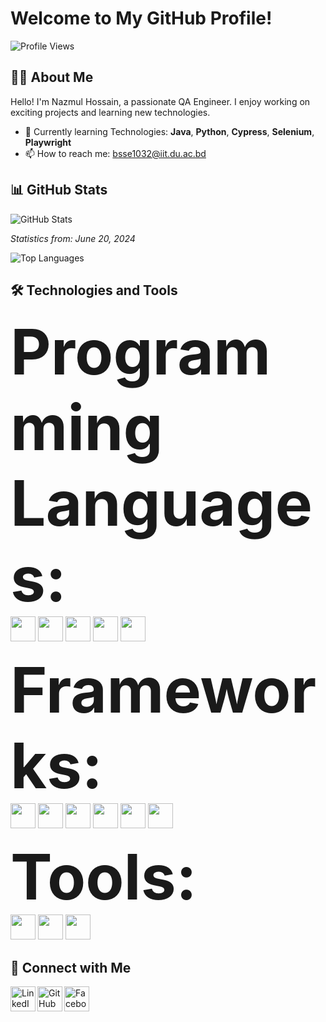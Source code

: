 # Welcome to My GitHub Profile!

![Profile Views](https://komarev.com/ghpvc/?username=Nazmul1932&color=blue)

## 👨‍💻 About Me

Hello! I'm Nazmul Hossain, a passionate QA Engineer. I enjoy working on exciting projects and learning new technologies.

- 🌱 Currently learning Technologies: **Java**, **Python**, **Cypress**, **Selenium**, **Playwright**
- 📫 How to reach me: bsse1032@iit.du.ac.bd

## 📊 GitHub Stats

![GitHub Stats](https://github-readme-stats.vercel.app/api?username=Nazmul1932&show_icons=true&theme=radical)

_Statistics from: June 20, 2024_

![Top Languages](https://github-readme-stats.vercel.app/api/top-langs/?username=Nazmul1932&layout=compact&theme=radical)

## 🛠️ Technologies and Tools

<span style="font-size: 100px;">**Programming Languages:**</span>
<br>
  <img src="https://img.shields.io/badge/Java-3366cc?style=for-the-badge&logo=java&logoColor=white" style="height: 40px; width: auto;" />
  <img src="https://img.shields.io/badge/Python-8cb3d9?style=for-the-badge&logo=python&logoColor=white" style="height: 40px; width: auto;"/>
   <img src="https://img.shields.io/badge/JavaScript-ffff00?style=for-the-badge&logo=javascript&logoColor=black" style="height: 40px; width: auto;"/>
   <img src="https://img.shields.io/badge/TypeScript-ff5050?style=for-the-badge&logo=typescript&logoColor=black" style="height: 40px; width: auto;"/>
    <img src="https://img.shields.io/badge/SQL-ffff00?style=for-the-badge&logo=mysql&logoColor=white" style="height: 40px; width: auto;"/>


  
<span style="font-size: 100px;">**Frameworks:**</span>
<br>
   <img src="https://img.shields.io/badge/Selenium-009933?style=for-the-badge&logo=selenium&logoColor=white" style="height: 40px; width: auto;"/>
  <img src="https://img.shields.io/badge/Angular-DD0031?style=for-the-badge&logo=angular&logoColor=white" style="height: 40px; width: auto;"/>
  <img src="https://img.shields.io/badge/Cypress-004d1a?style=for-the-badge&logo=cypress&logoColor=white" style="height: 40px; width: auto;"/>
  <img src="https://img.shields.io/badge/Playwright-2EAD33?style=for-the-badge&logo=playwright&logoColor=white" style="height: 40px; width: auto;"/>
  <img src="https://img.shields.io/badge/Appium-2E79B2?style=for-the-badge&logo=appium&logoColor=white" style="height: 40px; width: auto;"/>
  <img src="https://img.shields.io/badge/k6-FF6400?style=for-the-badge&logo=k6&logoColor=white" style="height: 40px; width: auto;"/>

  
<span style="font-size: 100px;">**Tools:**</span>
<br>
  <img src="https://img.shields.io/badge/Git-ff6666?style=for-the-badge&logo=git&logoColor=white" style="height: 40px; width: auto;"/>
  <img src="https://img.shields.io/badge/Postman-FF6C37?style=for-the-badge&logo=postman&logoColor=white" style="height: 40px; width: auto;"/>
  <img src="https://img.shields.io/badge/JMeter-FF0000?style=for-the-badge&logo=apachejmeter&logoColor=white" style="height: 40px; width: auto;"/>

## 🔗 Connect with Me

[<img align="left" alt="LinkedIn" width="40px" src="https://upload.wikimedia.org/wikipedia/commons/c/ca/LinkedIn_logo_initials.png" />][linkedin]
[<img align="left" alt="GitHub" width="40px" src="https://upload.wikimedia.org/wikipedia/commons/9/91/Octicons-mark-github.svg" />][github]
[<img align="left" alt="Facebook" width="40px" src="https://upload.wikimedia.org/wikipedia/commons/5/51/Facebook_f_logo_%282019%29.svg" />][facebook]

[linkedin]: https://linkedin.com/in/(https://www.linkedin.com/in/nazmul-hossain-6a00a7209/)
[github]: https://github.com/Nazmul1932
[facebook]: https://www.facebook.com/NazmulHossainIIT


